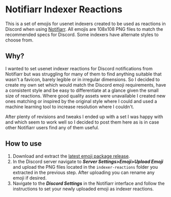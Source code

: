 # Notifiarr Indexer Reactions

This is a set of emojis for usenet indexers created to be used as reactions in Discord when using [Notifiarr](https://notifiarr.com).  All emojis are 108x108 PNG files to match the recommended specs for Discord.  Some indexers have alternate styles to choose from.

## Why?

I wanted to set usenet indexer reactions for Discord notifications from Notifiarr but was struggling for many of them to find anything suitable that wasn't a favicon, barely legible or in irregular dimensions.  So I decided to create my own set which would match the Discord emoji requirements, have a consistent style and be easy to differentiate at a glance given the small size of reactions.  Where good quality assets were unavailable I created new ones matching or inspired by the original style where I could and used a machine learning tool to increase resolution where I couldn't.

After plenty of revisions and tweaks I ended up with a set I was happy with and which seem to work well so I decided to post them here as is in case other Notifiarr users find any of them useful.

## How to use

1.  Download and extract the [latest emoji package release](https://github.com/thatbritguy/notifiarr-indexer-reactions/releases/latest).
2.  In the Discord server navigate to ***Server Settings>Emoji>Upload Emoji*** and upload the PNG files located in the `indexer-reactions` folder you extracted in the previous step.  After uploading you can rename any emoji if desired.
3.  Navigate to the ***Discord Settings*** in the Notifiarr interface and follow the instructions to set your newly uploaded emoji as indexer reactions.